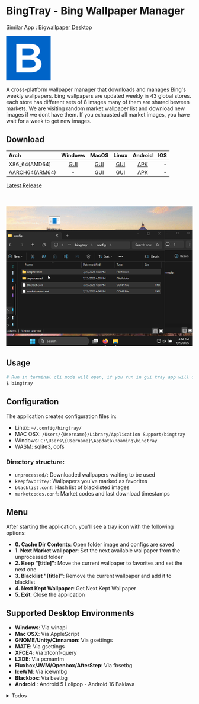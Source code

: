 # BingTray - Bing Wallpaper Manager

Similar App : [Bigwallpaper Desktop](https://bingwallpaper.microsoft.com/Windows/bing/bing-wallpaper/)

<img src="./bingtray/resources/logo.png" alt="drawing" width="120"/>

A cross-platform wallpaper manager that downloads and manages Bing's weekly wallpapers. bing wallpapers are updated weekly in 43 global stores. each store has different sets of 8 images many of them are shared beween markets. We are visiting random market wallpaper list and download new images if we dont have them. If you exhausted all market images, you have wait for a week to get new images. 

## Download

| Arch          | Windows        | MacOS         | Linux        | Android        | IOS         |
|:--------------|:--------------:|:-------------:|:------------:|:--------------:|--------------:|
| X86_64(AMD64) | [GUI](https://github.com/nikescar/bingtray/releases/latest/download/bingtray-x86_64-pc-windows-msvc.tar.gz) | [GUI](https://github.com/nikescar/bingtray/releases/latest/download/bingtray-x86_64-apple-darwin.tar.gz) | [GUI](https://github.com/nikescar/bingtray/releases/latest/download/bingtray-x86_64-unknown-linux-musl.tar.gz) | [APK](https://github.com/nikescar/bingtray/releases/latest/download/bingtray-all-signed.apk ) | - |
| AARCH64(ARM64)| - | [GUI](https://github.com/nikescar/bingtray/releases/latest/download/bingtray-aarch64-apple-darwin.tar.gz) | [GUI](https://github.com/nikescar/bingtray/releases/latest/download/bingtray-aarch64-linux-android.tar.gz) | [APK](https://github.com/nikescar/bingtray/releases/latest/download/bingtray-all-signed.apk ) | - |

[Latest Release](https://github.com/nikescar/bingtray/releases)<br/>
<br/>
<br/>

![bingtray](imgs/bingtray.gif "bingtray")

## Usage

```bash
# Run in terminal cli mode will open, if you run in gui tray app will open.
$ bingtray
```

## Configuration

The application creates configuration files in:
- Linux: `~/.config/bingtray/`
- MAC OSX: `/Users/{Username}/Library/Application Support/bingtray`
- Windows: `C:\Users\{Username}\Appdata\Roaming\bingtray`
- WASM: sqlite3, opfs

### Directory structure:
- `unprocessed/`: Downloaded wallpapers waiting to be used
- `keepfavorite/`: Wallpapers you've marked as favorites
- `blacklist.conf`: Hash list of blacklisted images
- `marketcodes.conf`: Market codes and last download timestamps

## Menu

After starting the application, you'll see a tray icon with the following options:
- **0. Cache Dir Contents**: Open folder image and configs are saved
- **1. Next Market wallpaper**: Set the next available wallpaper from the unprocessed folder
- **2. Keep "[title]"**: Move the current wallpaper to favorites and set the next one
- **3. Blacklist "[title]"**: Remove the current wallpaper and add it to blacklist
- **4. Next Kept Wallpaper**: Get Next Kept Wallpaper 
- **5. Exit**: Close the application

## Supported Desktop Environments

- **Windows**: Via winapi
- **Mac OSX**: Via AppleScript
- **GNOME/Unity/Cinnamon**: Via gsettings
- **MATE**: Via gsettings
- **XFCE4**: Via xfconf-query
- **LXDE**: Via pcmanfm
- **Fluxbox/JWM/Openbox/AfterStep**: Via fbsetbg
- **IceWM**: Via icewmbg
- **Blackbox**: Via bsetbg
- **Android** : Android 5 Lolipop -  Android 16 Baklava

<details markdown>
<summary> Todos </summary>

## Todos
* add version to app and check update
* download progress on gui
* remove windws i686 build due to virustotal detected - https://www.virustotal.com/gui/file-analysis/MTVlM2Q3MzFmMzNlMWM4MGVjNmNhNTNmM2Q3MjZjMzE6MTc1MzI1NzA0OA==
* initial bingtray, on long running workflow, tray menu is not well initialized. put menu into different thread.
* windows exe signing 
```
'$SignTool = Get-ChildItem -Path "C:\\Program Files*\\Windows Kits\\*\\bin\\*\\x64\\signtool.exe" -Recurse -ErrorAction SilentlyContinue | Select-Object -First 1',
"$SignToolPath = $SignTool.FullName",
"& $SignToolPath verify /pa /v target\\release\\test.exe",
```
* android widgets.
* ios widgets.
* amazon app store https://github.com/marketplace/actions/amazon-appstore-deployment-action
* snapcraft https://github.com/marketplace/actions/snapcraft-action
* flathub https://github.com/flatpak/flatpak-github-actions
* microsoft store https://github.com/marketplace/actions/microsoft-store-publish 
* ms store https://github.com/marketplace/actions/ms-store-publish
* app store https://github.com/NiklasEi/bevy_game_template/blob/main/.github/workflows/release-ios-testflight.yaml https://github.com/marketplace/actions/publish-ios-app-to-app-store
* chrome web store https://github.com/marketplace/actions/chrome-extension-upload-action
* firefox addon https://github.com/marketplace/actions/firefox-addon-action
</details>
